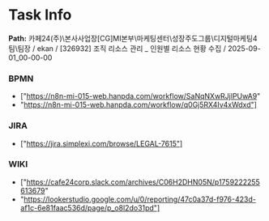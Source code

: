 # Task Info

**Path:** 카페24(주)\본사사업장\[CG]MI본부\마케팅센터\성장주도그룹\디지털마케팅4팀\팀장 / ekan / [326932] 조직 리소스 관리 _ 인원별 리소스 현황 수집 / 2025-09-01_00-00-00

### BPMN
- ["https://n8n-mi-015-web.hanpda.com/workflow/SaNqNXwRJjlPUwA9"
- "https://n8n-mi-015-web.hanpda.com/workflow/q0Gj5RX4Iv4xWdxd"]

### JIRA
- ["https://jira.simplexi.com/browse/LEGAL-7615"]

### WIKI
- ["https://cafe24corp.slack.com/archives/C06H2DHN05N/p1759222255613679"
- "https://lookerstudio.google.com/u/0/reporting/47c0a37d-f976-423d-af1c-6e81faac536d/page/p_o8l2do31pd"]

